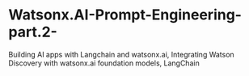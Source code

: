 # Watsonx.AI-Prompt-Engineering-part.2-
Building AI apps with Langchain and watsonx.ai, Integrating Watson Discovery with watsonx.ai foundation models, LangChain
